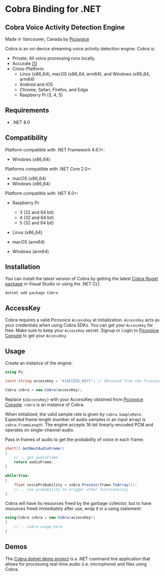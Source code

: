 # Cobra Binding for .NET

## Cobra Voice Activity Detection Engine

Made in Vancouver, Canada by [Picovoice](https://picovoice.ai)

Cobra is an on-device streaming voice activity detection engine. Cobra is:

- Private; All voice processing runs locally.
- Accurate [[1]](https://picovoice.ai/docs/benchmark/vad/#results)
- Cross-Platform:
    - Linux (x86_64), macOS (x86_64, arm64), and Windows (x86_64, arm64)
    - Android and iOS
    - Chrome, Safari, Firefox, and Edge
    - Raspberry Pi (3, 4, 5)

## Requirements

- .NET 8.0

## Compatibility

Platform compatible with .NET Framework 4.6.1+:

- Windows (x86_64)

Platforms compatible with .NET Core 2.0+:

- macOS (x86_64)
- Windows (x86_64)

Platform compatible with .NET 6.0+:

- Raspberry Pi:
  - 3 (32 and 64 bit)
  - 4 (32 and 64 bit)
  - 5 (32 and 64 bit)

- Linux (x86_64)
- macOS (arm64)
- Windows (arm64)

## Installation

You can install the latest version of Cobra by getting the latest [Cobra Nuget package](https://www.nuget.org/packages/Cobra/)<!-- markdown-link-check-disable-line -->
in Visual Studio or using the .NET CLI.

```console
dotnet add package Cobra
```

## AccessKey

Cobra requires a valid Picovoice `AccessKey` at initialization. `AccessKey` acts as your credentials when using Cobra SDKs.
You can get your `AccessKey` for free. Make sure to keep your `AccessKey` secret.
Signup or Login to [Picovoice Console](https://console.picovoice.ai/) to get your `AccessKey`.

## Usage

Create an instance of the engine:

```csharp
using Pv;

const string accessKey = "${ACCESS_KEY}"; // Obtained from the Picovoice Console (https://console.picovoice.ai/)

Cobra cobra = new Cobra(accessKey);
```

Replace `${AccessKey}` with your AccessKey obtained from [Picovoice Console](https://console.picovoice.ai/). `cobra` is an instance of Cobra.

When initialized, the valid sample rate is given by `cobra.SampleRate`. Expected frame length (number of audio samples
in an input array) is `cobra.FrameLength`. The engine accepts 16-bit linearly-encoded PCM and operates on
single-channel audio.

Pass in frames of audio to get the probability of voice in each frame:

```csharp
short[] GetNextAudioFrame()
{
    // .. get audioFrame
    return audioFrame;
}

while(true)
{
    float voiceProbability = cobra.Process(frame.ToArray());
    // .. use probability to trigger other functionality
}
```

Cobra will have its resources freed by the garbage collector, but to have resources freed immediately after use,
wrap it in a using statement:

```csharp
using(Cobra cobra = new Cobra(accessKey))
{
    // .. Cobra usage here
}
```

## Demos

The [Cobra dotnet demo project](https://github.com/Picovoice/cobra/tree/main/demo/dotnet) is a .NET command line application that allows for<!-- markdown-link-check-disable-line -->
processing real-time audio (i.e. microphone) and files using Cobra.
